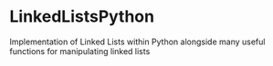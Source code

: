 # LinkedListsPython
Implementation of Linked Lists within Python alongside many useful functions for manipulating linked lists
